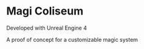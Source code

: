 # Magi Coliseum

Developed with Unreal Engine 4

A proof of concept for a customizable magic system
